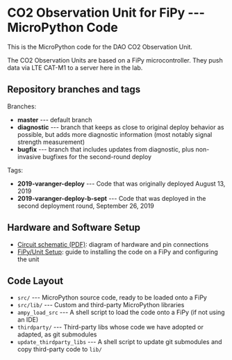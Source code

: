 CO2 Observation Unit for FiPy --- MicroPython Code
==================================================

This is the MicroPython code for the DAO CO2 Observation Unit.

The CO2 Observation Units are based on a FiPy microcontroller.
They push data via LTE CAT-M1 to a server here in the lab.

Repository branches and tags
--------------------------------------------------

Branches:

- **master** --- default branch
- **diagnostic** --- branch that keeps as close to original deploy behavior
  as possible, but adds more diagnostic information (most notably signal
  strength measurement)
- **bugfix** --- branch that includes updates from diagnostic, plus
  non-invasive bugfixes for the second-round deploy

Tags:

- **2019-varanger-deploy** --- Code that was originally deployed August 13, 2019
- **2019-varanger-deploy-b-sept** --- Code that was deployed in the second deployment round, September 26, 2019

Hardware and Software Setup
--------------------------------------------------

- [Circuit schematic (PDF)](doc/co2-unit-schematic-v1.pdf): diagram of hardware and pin connections
- [FiPy/Unit Setup](doc/co2-unit-fipy-setup.md): guide to installing the code on a FiPy and configuring the unit

Code Layout
--------------------------------------------------

- `src/` --- MicroPython source code, ready to be loaded onto a FiPy
- `src/lib/` --- Custom and third-party MicroPython libraries
- `ampy_load_src` --- A shell script to load the code onto a FiPy (if not using an IDE)
- `thirdparty/` --- Third-party libs whose code we have adopted or adapted,
    as git submodules
- `update_thirdparty_libs` --- A shell script to update git submodules
    and copy third-party code to `lib/`
